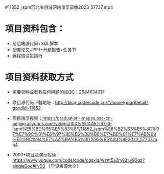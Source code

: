  #11852_jspm河北省旅游网站演示录像2023_57737.mp4
    
 
 # 项目资料包含：
 * 前后端源代码+SQL脚本
 * 配套论文+PPT+开题报告+任务书
 * 远程调试包运行

 # 项目资料获取方式
 * 需要资料或者有任何问题的加QQ：2684634017

 * 项目源代码下载地址：http://blog.codercode.cn/#/home/goodDetail?goodId=11852
 
 * 项目演示视频；https://graduation-images.oss-cn-beijing.aliyuncs.com/videos/100%E5%A5%97-3-jspm%E5%BD%95%E5%83%8F/11852_jspm%E6%B2%B3%E5%8C%97%E7%9C%81%E6%97%85%E6%B8%B8%E7%BD%91%E7%AB%99%E6%BC%94%E7%A4%BA%E5%BD%95%E5%83%8F2023_57737.mp4
 

 * 2000+项目及演示视频：https://www.yuque.com/codercode/cqaxlg/wznt5a2m92ay93gz?singleDoc#lND3 《毕设资源大全》


 
